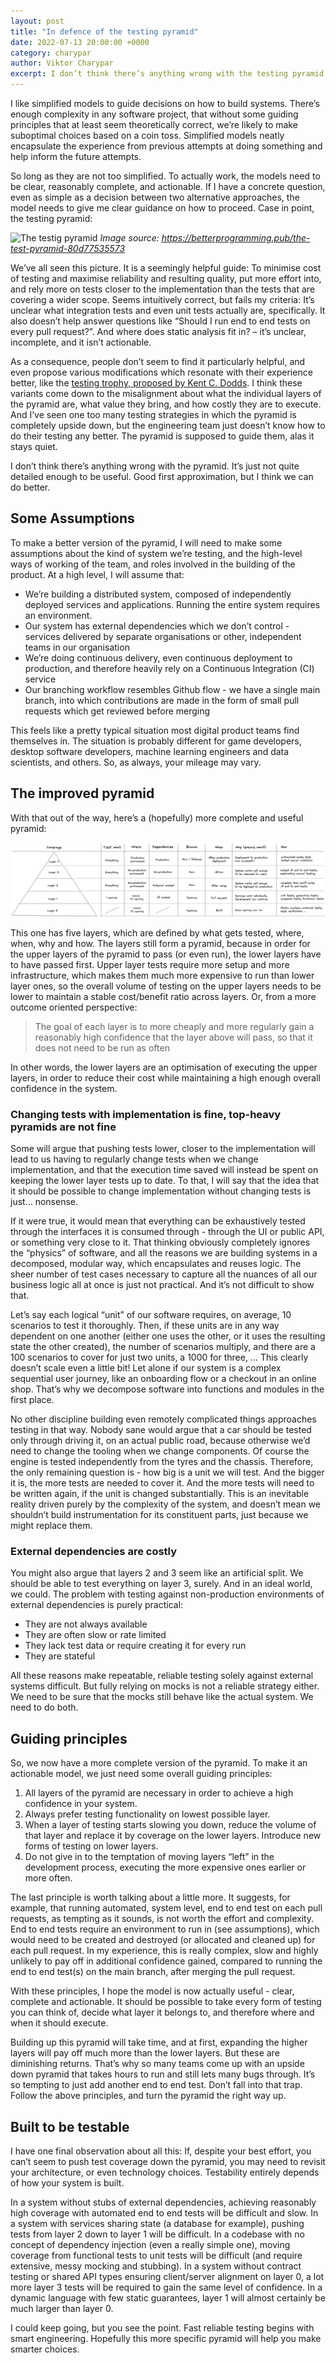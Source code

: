 ```yaml
---
layout: post
title: "In defence of the testing pyramid"
date: 2022-07-13 20:00:00 +0000
category: charypar
author: Viktor Charypar
excerpt: I don’t think there’s anything wrong with the testing pyramid. It’s just not quite detailed enough to be useful. Good first approximation, but we can do better.
---
```


I like simplified models to guide decisions on how to build systems. There’s enough complexity in any software project, that without some guiding principles that at least seem theoretically correct, we’re likely to make suboptimal choices based on a coin toss. Simplified models neatly encapsulate the experience from previous attempts at doing something and help inform the future attempts.

So long as they are not too simplified. To actually work, the models need to be clear, reasonably complete, and actionable. If I have a concrete question, even as simple as a decision between two alternative approaches, the model needs to give me clear guidance on how to proceed. Case in point, the testing pyramid:

![The testig pyramid](https://miro.medium.com/max/1400/1*Tcj3OsK8Kou7tCMQgeeCuw.png)
_Image source: <https://betterprogramming.pub/the-test-pyramid-80d77535573>_

We’ve all seen this picture. It is a seemingly helpful guide: To minimise cost of testing and maximise reliability and resulting quality, put more effort into, and rely more on tests closer to the implementation than the tests that are covering a wider scope. Seems intuitively correct, but fails my criteria: It’s unclear what integration tests and even unit tests actually are, specifically. It also doesn’t help answer questions like “Should I run end to end tests on every pull request?”. And where does static analysis fit in? – it’s unclear, incomplete, and it isn’t actionable.

As a consequence, people don’t seem to find it particularly helpful, and even propose various modifications which resonate with their experience better, like the [testing trophy, proposed by Kent C. Dodds](https://kentcdodds.com/blog/write-tests). I think these variants come down to the misalignment about what the individual layers of the pyramid are, what value they bring, and how costly they are to execute. And I’ve seen one too many testing strategies in which the pyramid is completely upside down, but the engineering team just doesn’t know how to do their testing any better. The pyramid is supposed to guide them, alas it stays quiet.

I don’t think there’s anything wrong with the pyramid. It’s just not quite detailed enough to be useful. Good first approximation, but I think we can do better.

## Some Assumptions

To make a better version of the pyramid, I will need to make some assumptions about the kind of system we’re testing, and the high-level ways of working of the team, and roles involved in the building of the product. At a high level, I will assume that:

- We’re building a distributed system, composed of independently deployed services and applications. Running the entire system requires an environment.
- Our system has external dependencies which we don’t control - services delivered by separate organisations or other, independent teams in our organisation
- We’re doing continuous delivery, even continuous deployment to production, and therefore heavily rely on a Continuous Integration (CI) service
- Our branching workflow resembles Github flow - we have a single main branch, into which contributions are made in the form of small pull requests which get reviewed before merging

This feels like a pretty typical situation most digital product teams find themselves in. The situation is probably different for game developers, desktop software developers, machine learning engineers and data scientists, and others. So, as always, your mileage may vary.

## The improved pyramid

With that out of the way, here’s a (hopefully) more complete and useful pyramid:

![Revised testig pyramid](/assets/charypar/testing-pyramid.png)

This one has five layers, which are defined by what gets tested, where, when, why and how. The layers still form a pyramid, because in order for the upper layers of the pyramid to pass (or even run), the lower layers have to have passed first. Upper layer tests require more setup and more infrastructure, which makes them much more expensive to run than lower layer ones, so the overall volume of testing on the upper layers needs to be lower to maintain a stable cost/benefit ratio across layers. Or, from a more outcome oriented perspective:

> The goal of each layer is to more cheaply and more regularly gain a reasonably high confidence that the layer above will pass, so that it does not need to be run as often

In other words, the lower layers are an optimisation of executing the upper layers, in order to reduce their cost while maintaining a high enough overall confidence in the system.

### Changing tests with implementation is fine, top-heavy pyramids are not fine

Some will argue that pushing tests lower, closer to the implementation will lead to us having to regularly change tests when we change implementation, and that the execution time saved will instead be spent on keeping the lower layer tests up to date. To that, I will say that the idea that it should be possible to change implementation without changing tests is just… nonsense.

If it were true, it would mean that everything can be exhaustively tested through the interfaces it is consumed through - through the UI or public API, or something very close to it. That thinking obviously completely ignores the “physics” of software, and all the reasons we are building systems in a decomposed, modular way, which encapsulates and reuses logic. The sheer number of test cases necessary to capture all the nuances of all our business logic all at once is just not practical. And it’s not difficult to show that.

Let’s say each logical “unit” of our software requires, on average, 10 scenarios to test it thoroughly. Then, if these units are in any way dependent on one another (either one uses the other, or it uses the resulting state the other created), the number of scenarios multiply, and there are a 100 scenarios to cover for just two units, a 1000 for three, … This clearly doesn’t scale even a little bit! Let alone if our system is a complex sequential user journey, like an onboarding flow or a checkout in an online shop. That’s why we decompose software into functions and modules in the first place.

No other discipline building even remotely complicated things approaches testing in that way. Nobody sane would argue that a car should be tested only through driving it, on an actual public road, because otherwise we’d need to change the tooling when we change components. Of course the engine is tested independently from the tyres and the chassis. Therefore, the only remaining question is - how big is a unit we will test. And the bigger it is, the more tests are needed to cover it. And the more tests will need to be written again, if the unit is changed substantially. This is an inevitable reality driven purely by the complexity of the system, and doesn’t mean we shouldn’t build instrumentation for its constituent parts, just because we might replace them.

### External dependencies are costly

You might also argue that layers 2 and 3 seem like an artificial split. We should be able to test everything on layer 3, surely. And in an ideal world, we could. The problem with testing against non-production environments of external dependencies is purely practical:

- They are not always available
- They are often slow or rate limited
- They lack test data or require creating it for every run
- They are stateful

All these reasons make repeatable, reliable testing solely against external systems difficult. But fully relying on mocks is not a reliable strategy either. We need to be sure that the mocks still behave like the actual system. We need to do both.

## Guiding principles

So, we now have a more complete version of the pyramid. To make it an actionable model, we just need some overall guiding principles:

1. All layers of the pyramid are necessary in order to achieve a high confidence in your system.
1. Always prefer testing functionality on lowest possible layer.
1. When a layer of testing starts slowing you down, reduce the volume of that layer and replace it by coverage on the lower layers. Introduce new forms of testing on lower layers.
1. Do not give in to the temptation of moving layers “left” in the development process, executing the more expensive ones earlier or more often.

The last principle is worth talking about a little more. It suggests, for example, that running automated, system level, end to end test on each pull requests, as tempting as it sounds, is not worth the effort and complexity. End to end tests require an environment to run in (see assumptions), which would need to be created and destroyed (or allocated and cleaned up) for each pull request. In my experience, this is really complex, slow and highly unlikely to pay off in additional confidence gained, compared to running the end to end test(s) on the main branch, after merging the pull request.

With these principles, I hope the model is now actually useful - clear, complete and actionable. It should be possible to take every form of testing you can think of, decide what layer it belongs to, and therefore where and when it should execute.

Building up this pyramid will take time, and at first, expanding the higher layers will pay off much more than the lower layers. But these are diminishing returns. That’s why so many teams come up with an upside down pyramid that takes hours to run and still lets many bugs through. It’s so tempting to just add another end to end test. Don’t fall into that trap. Follow the above principles, and turn the pyramid the right way up.

## Built to be testable

I have one final observation about all this: If, despite your best effort, you can’t seem to push test coverage down the pyramid, you may need to revisit your architecture, or even technology choices. Testability entirely depends of how your system is built.

In a system without stubs of external dependencies, achieving reasonably high coverage with automated end to end tests will be difficult and slow. In a system with services sharing state (a database for example), pushing tests from layer 2 down to layer 1 will be difficult. In a codebase with no concept of dependency injection (even a really simple one), moving coverage from functional tests to unit tests will be difficult (and require extensive, messy mocking and stubbing). In a system without contract testing or shared API types ensuring client/server alignment on layer 0, a lot more layer 3 tests will be required to gain the same level of confidence. In a dynamic language with few static guarantees, layer 1 will almost certainly be much larger than layer 0.

I could keep going, but you see the point. Fast reliable testing begins with smart engineering. Hopefully this more specific pyramid will help you make smarter choices.

